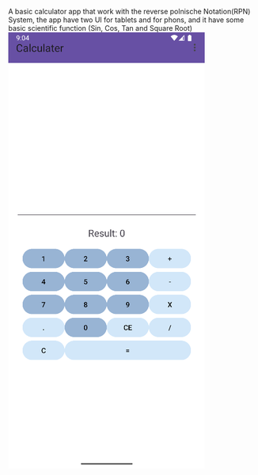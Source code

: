 A basic calculator app that work with the  reverse polnische Notation(RPN) System, the app have two UI for tablets and for phons, and it have some basic scientific function (Sin, Cos, Tan and Square Root) 
![image alt](https://github.com/SamerAljaafari/Calculater/blob/4a917260358a3988e045639fde0d5995f03500ce/Screenshot%202025-06-01%20210449.png)
